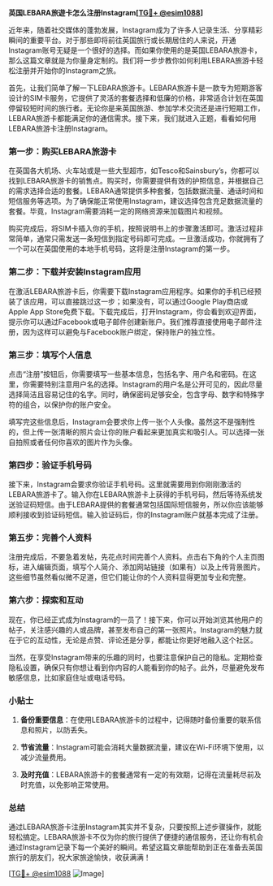 **英国LEBARA旅遊卡怎么注册Instagram[[TG💪+ @esim1088](https://t.me/s/esim1088)]**

近年来，随着社交媒体的蓬勃发展，Instagram成为了许多人记录生活、分享精彩瞬间的重要平台。对于那些即将前往英国旅行或长期居住的人来说，开通Instagram账号无疑是一个很好的选择。而如果你使用的是英国LEBARA旅游卡，那么这篇文章就是为你量身定制的。我们将一步步教你如何利用LEBARA旅游卡轻松注册并开始你的Instagram之旅。

首先，让我们简单了解一下LEBARA旅游卡。LEBARA旅游卡是一款专为短期游客设计的SIM卡服务，它提供了灵活的套餐选择和低廉的价格，非常适合计划在英国停留较短时间的旅行者。无论你是来英国旅游、参加学术交流还是进行短期工作，LEBARA旅游卡都能满足你的通信需求。接下来，我们就进入正题，看看如何用LEBARA旅游卡注册Instagram。

### 第一步：购买LEBARA旅游卡

在英国各大机场、火车站或是一些大型超市，如Tesco和Sainsbury’s，你都可以找到LEBARA旅游卡的销售点。购买时，你需要提供有效的护照信息，并根据自己的需求选择合适的套餐。LEBARA通常提供多种套餐，包括数据流量、通话时间和短信服务等选项。为了确保能正常使用Instagram，建议选择包含充足数据流量的套餐。毕竟，Instagram需要消耗一定的网络资源来加载图片和视频。

购买完成后，将SIM卡插入你的手机，按照说明书上的步骤激活即可。激活过程非常简单，通常只需发送一条短信到指定号码即可完成。一旦激活成功，你就拥有了一个可以在英国使用的本地手机号码，这将是注册Instagram的第一步。

### 第二步：下载并安装Instagram应用

在激活LEBARA旅游卡后，你需要下载Instagram应用程序。如果你的手机已经预装了该应用，可以直接跳过这一步；如果没有，可以通过Google Play商店或Apple App Store免费下载。下载完成后，打开Instagram，你会看到欢迎界面，提示你可以通过Facebook或电子邮件创建新账户。我们推荐直接使用电子邮件注册，因为这样可以避免与Facebook账户绑定，保持账户的独立性。

### 第三步：填写个人信息

点击“注册”按钮后，你需要填写一些基本信息，包括名字、用户名和密码。在这里，你需要特别注意用户名的选择。Instagram的用户名是公开可见的，因此尽量选择简洁且容易记住的名字。同时，确保密码足够安全，包含字母、数字和特殊字符的组合，以保护你的账户安全。

填写完这些信息后，Instagram会要求你上传一张个人头像。虽然这不是强制性的，但上传一张清晰的照片会让你的账户看起来更加真实和吸引人。可以选择一张自拍照或者任何你喜欢的图片作为头像。

### 第四步：验证手机号码

接下来，Instagram会要求你验证手机号码。这里就需要用到你刚刚激活的LEBARA旅游卡了。输入你在LEBARA旅游卡上获得的手机号码，然后等待系统发送验证码短信。由于LEBARA提供的套餐通常包括国际短信服务，所以你应该能够顺利接收到验证码短信。输入验证码后，你的Instagram账户就基本完成了注册。

### 第五步：完善个人资料

注册完成后，不要急着发帖，先花点时间完善个人资料。点击右下角的个人主页图标，进入编辑页面，填写个人简介、添加网站链接（如果有）以及上传背景图片。这些细节虽然看似微不足道，但它们能让你的个人资料显得更加专业和完整。

### 第六步：探索和互动

现在，你已经正式成为Instagram的一员了！接下来，你可以开始浏览其他用户的帖子，关注感兴趣的人或品牌，甚至发布自己的第一张照片。Instagram的魅力就在于它的互动性，无论是点赞、评论还是分享，都能让你更好地融入这个社区。

当然，在享受Instagram带来的乐趣的同时，也要注意保护自己的隐私。定期检查隐私设置，确保只有你想让看到你内容的人能看到你的帖子。此外，尽量避免发布敏感信息，比如家庭住址或电话号码。

### 小贴士

1. **备份重要信息**：在使用LEBARA旅游卡的过程中，记得随时备份重要的联系信息和照片，以防丢失。
   
2. **节省流量**：Instagram可能会消耗大量数据流量，建议在Wi-Fi环境下使用，以减少流量费用。

3. **及时充值**：LEBARA旅游卡的套餐通常有一定的有效期，记得在流量耗尽前及时充值，以免影响正常使用。

### 总结

通过LEBARA旅游卡注册Instagram其实并不复杂，只要按照上述步骤操作，就能轻松搞定。LEBARA旅游卡不仅为你的旅行提供了便捷的通信服务，还让你有机会通过Instagram记录下每一个美好的瞬间。希望这篇文章能帮助到正在准备去英国旅行的朋友们，祝大家旅途愉快，收获满满！

[[TG💪+ @esim1088](https://t.me/s/esim1088) ![Image](https://i.postimg.cc/4NQfJmqS/Snipaste-2025-05-13-00-14-12.png)]
